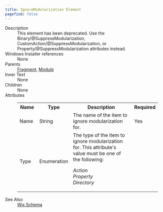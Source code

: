 ```yaml
---
title: IgnoreModularization Element
pagefind: false
---
```

<dl>
  <dt>Description</dt>
  <dd>                 This element has been deprecated.                 Use the Binary/@SuppressModularization, CustomAction/@SuppressModularization, or Property/@SuppressModularization attributes instead.             </dd>
  <dt>Windows Installer references</dt>
  <dd>None</dd>
  <dt>Parents</dt>
  <dd>
    <a href="../fragment/">Fragment</a>, <a href="../module/">Module</a></dd>
  <dt>Inner Text</dt>
  <dd>None</dd>
  <dt>Children</dt>
  <dd>None</dd>
  <dt>Attributes</dt>
  <dd>
    <table cellspacing="0" cellpadding="0" class="schema">
      <tr>
        <th width="15%">Name</th>
        <th width="15%">Type</th>
        <th width="65%">Description</th>
        <th width="15%">Required</th>
      </tr>
      <tr>
        <td>Name</td>
        <td>String</td>
        <td>                         The name of the item to ignore modularization for.                     </td>
        <td>Yes</td>
      </tr>
      <tr>
        <td>Type</td>
        <td>Enumeration</td>
        <td>                         The type of the item to ignore modularization for.                       This attribute's value must be one of the following:<dl><dt class="enumerationValue"><dfn>Action</dfn></dt><dd></dd><dt class="enumerationValue"><dfn>Property</dfn></dt><dd></dd><dt class="enumerationValue"><dfn>Directory</dfn></dt><dd></dd></dl></td>
        <td>&nbsp;</td>
      </tr>
    </table>
  </dd>
  <dt>See Also</dt>
  <dd>
    <a href="../">Wix Schema</a>
  </dd>
</dl>
